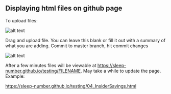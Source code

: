 ## Displaying html files on github page

To upload files:

![alt text](https://help.github.com/assets/images/help/repository/upload-files-button.png)

Drag and upload file.
You can leave this blank or fill it out with a summary of what you are adding. Commit to master branch, hit commit changes

![alt text](https://help.github.com/assets/images/help/repository/commit-changes-button.png)


After a few minutes files will be viewable at https://sleep-number.github.io/testing/FILENAME. May take a while to update the page. Example:

<https://sleep-number.github.io/testing/04_InsiderSavings.html>

